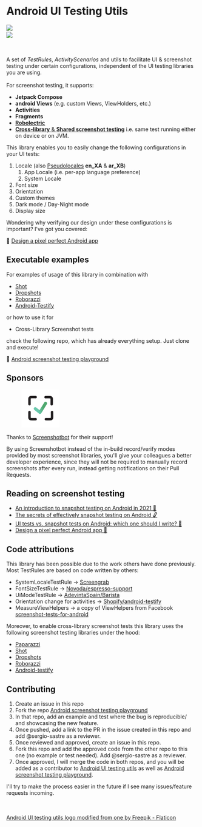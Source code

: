 # Android UI Testing Utils

[![](https://jitpack.io/v/sergio-sastre/AndroidUiTestingUtils.svg)](https://jitpack.io/#sergio-sastre/AndroidUiTestingUtils)\
[![](https://androidweekly.net/issues/issue-508/badge)](https://androidweekly.net/issues/issue-508)

<div align="center" data-full-width="true">

<img src="https://user-images.githubusercontent.com/6097181/172724660-778176b0-a6b0-4aad-b6b4-7115ad4fc7f3.png" alt="" width="130">

</div>

A set of _TestRules_, _ActivityScenarios_ and utils to facilitate UI & screenshot testing under certain configurations, independent of the UI testing libraries you are using.\
\
For screenshot testing, it supports:

* **Jetpack Compose**
* **android Views** (e.g. custom Views, ViewHolders, etc.)
* **Activities**
* **Fragments**
* [**Robolectric**](setup/robolectric-setup.md)
* [**Cross-library** & **Shared screenshot testing**](setup/cross-library-setup.md) i.e. same test running either on device or on JVM.

This library enables you to easily change the following configurations in your UI tests:

1. Locale (also [Pseudolocales](https://developer.android.com/guide/topics/resources/pseudolocales) **en\_XA** & **ar\_XB**)
   1. App Locale (i.e. per-app language preference)
   2. System Locale
2. Font size
3. Orientation
4. Custom themes
5. Dark mode / Day-Night mode
6. Display size

Wondering why verifying our design under these configurations is important? I've got you covered:

🎨 [Design a pixel perfect Android app](https://sergiosastre.hashnode.dev/design-a-pixel-perfect-android-app-with-screenshot-testing)

## Executable examples

For examples of usage of this library in combination with&#x20;

* [Shot](https://github.com/pedrovgs/Shot)
* [Dropshots](https://github.com/dropbox/dropshots)
* [Roborazzi](https://github.com/takahirom/roborazzi)
* [Android-Testify](https://github.com/ndtp/android-testify)

or how to use it for&#x20;

* Cross-Library Screenshot tests

check the following repo, which has already everything setup. Just clone and execute!

📸 [Android screenshot testing playground](https://github.com/sergio-sastre/Android-screenshot-testing-playground)

## Sponsors

<figure><img src=".gitbook/assets/192350235-b3b5dc63-e7e7-48da-bdb6-851a130aaf8d.png" alt="" width="100"><figcaption></figcaption></figure>

Thanks to [Screenshotbot](https://screenshotbot.io) for their support!&#x20;

By using Screenshotbot instead of the in-build record/verify modes provided by most screenshot libraries, you'll give your colleagues a better developer experience, since they will not be required to manually record screenshots after every run, instead getting notifications on their Pull Requests.

## Reading on screenshot testing

* [An introduction to snapshot testing on Android in 2021 📸](https://sergiosastre.hashnode.dev/an-introduction-to-snapshot-testing-on-android-in-2021)
* [The secrets of effectively snapshot testing on Android 🔓](https://sergiosastre.hashnode.dev/the-secrets-of-effectively-snapshot-testing-on-android)
* [UI tests vs. snapshot tests on Android: which one should I write? 🤔](https://sergiosastre.hashnode.dev/ui-tests-vs-snapshot-tests-on-android-which-one-should-i-write)
* [Design a pixel perfect Android app 🎨](https://sergiosastre.hashnode.dev/design-a-pixel-perfect-android-app-with-screenshot-testing)

## Code attributions

This library has been possible due to the work others have done previously. Most TestRules are based on code written by others:

* SystemLocaleTestRule -> [Screengrab](https://github.com/fastlane/fastlane/tree/master/screengrab/screengrab-lib/src/main/java/tools.fastlane.screengrab/locale)
* FontSizeTestRule -> [Novoda/espresso-support](https://github.com/novoda/espresso-support/tree/master/core/src/main/java/com/novoda/espresso)
* UiModeTestRule -> [AdevintaSpain/Barista](https://github.com/AdevintaSpain/Barista)
* Orientation change for activities -> [Shopify/android-testify](https://github.com/Shopify/android-testify/)
* MeasureViewHelpers -> a copy of ViewHelpers from Facebook [screenshot-tests-for-android](https://github.com/facebook/screenshot-tests-for-android)

Moreover, to enable cross-library screenshot tests this library uses the following screenshot testing libraries under the hood:

* [Paparazzi](https://github.com/cashapp/paparazzi)
* [Shot](https://github.com/pedrovgs/Shot)
* [Dropshots](https://github.com/dropbox/dropshots)
* [Roborazzi](https://github.com/takahirom/roborazzi)
* [Android-testify](https://github.com/Shopify/android-testify/)

## Contributing

1. Create an issue in this repo
2. Fork the repo [Android screenshot testing playground](https://github.com/sergio-sastre/Android-screenshot-testing-playground)
3. In that repo, add an example and test where the bug is reproducible/ and showcasing the new feature.
4. Once pushed, add a link to the PR in the issue created in this repo and add @sergio-sastre as a reviewer.
5. Once reviewed and approved, create an issue in this repo.
6. Fork this repo and add the approved code from the other repo to this one (no example or test needed). Add @sergio-sastre as a reviewer.
7. Once approved, I will merge the code in both repos, and you will be added as a contributor to [Android UI testing utils](https://github.com/sergio-sastre/AndroidUiTestingUtils) as well as [Android screenshot testing playground](https://github.com/sergio-sastre/Android-screenshot-testing-playground).

I'll try to make the process easier in the future if I see many issues/feature requests incoming.

\
\
[Android UI testing utils logo modified from one by Freepik - Flaticon](https://www.flaticon.com/free-icons/ninja)
